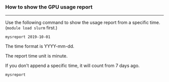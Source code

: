 ### How to show the GPU usage report
***
Use the following command to show the usage report from a specific time. (`module load slurm` first.)

```
mysreport 2019-10-01
```

The time format is YYYY-mm-dd.

The report time unit is minute.

If you don't append a specific time, it will count from 7 days ago.

```
mysreport
```

